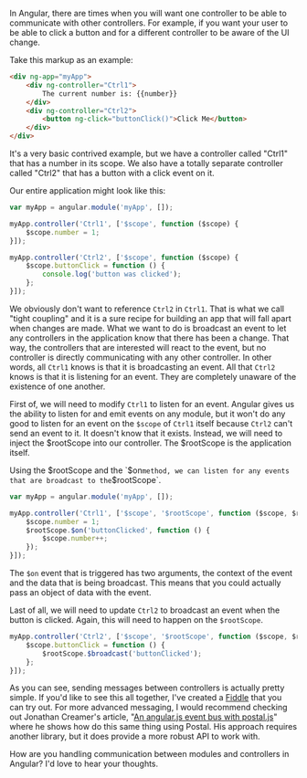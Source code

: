 In Angular, there are times when you will want one controller to be able to communicate with other controllers. For example, if you want your user to be able to click a button and for a different controller to be aware of the UI change.

<!-- more -->

Take this markup as an example:

```html
<div ng-app="myApp">
    <div ng-controller="Ctrl1">
        The current number is: {{number}}
    </div>
    <div ng-controller="Ctrl2">
        <button ng-click="buttonClick()">Click Me</button>
    </div>
</div>
```

It's a very basic contrived example, but we have a controller called "Ctrl1" that has a number in its scope. We also have a totally separate controller called "Ctrl2" that has a button with a click event on it.

Our entire application might look like this:

```js
var myApp = angular.module('myApp', []);

myApp.controller('Ctrl1', ['$scope', function ($scope) {
    $scope.number = 1;
}]);

myApp.controller('Ctrl2', ['$scope', function ($scope) {
    $scope.buttonClick = function () {
        console.log('button was clicked');
    };
}]);
```

We obviously don't want to reference `Ctrl2` in `Ctrl1`. That is what we call "tight coupling" and it is a sure recipe for building an app that will  fall apart when changes are made. What we want to do is broadcast an event to let any controllers in the application know that there has been a change. That way, the controllers that are interested will react to the event, but no controller is directly communicating with any other controller. In other words, all `Ctrl1` knows is that it is broadcasting an event. All that `Ctrl2` knows is that it is listening for an event. They are completely unaware of the existence of one another.

First of, we will need to modify `Ctrl1` to listen for an event. Angular gives us the ability to listen for and emit events on any module, but it won't do any good to listen for an event on the `$scope` of `Ctrl1` itself because `Ctrl2` can't send an event to it. It doesn't know that it exists. Instead, we will need to inject the $rootScope into our controller. The $rootScope is the application itself.

Using the $rootScope and the `$on` method, we can listen for any events that are broadcast to the `$rootScope`.

```js
var myApp = angular.module('myApp', []);

myApp.controller('Ctrl1', ['$scope', '$rootScope', function ($scope, $rootScope) {
    $scope.number = 1;
    $rootScope.$on('buttonClicked', function () {
        $scope.number++;
    });
}]);

```

The `$on` event that is triggered has two arguments, the context of the event and the data that is being broadcast. This means that you could actually pass an object of data with the event.

Last of all, we will need to update `Ctrl2` to broadcast an event when the button is clicked. Again, this will need to happen on the `$rootScope`.

```js
myApp.controller('Ctrl2', ['$scope', '$rootScope', function ($scope, $rootScope) {
    $scope.buttonClick = function () {
        $rootScope.$broadcast('buttonClicked');
    };
}]);
```

As you can see, sending messages between controllers is actually pretty simple. If you'd like to see this all together, I've created a [Fiddle](http://jsfiddle.net/63KWh/) that you can try out. For more advanced messaging, I would recommend checking out Jonathan Creamer's article, "[An angular.js event bus with postal.js](http://jonathancreamer.com/an-angular-event-bus-with-postal-js/)" where he shows how do this same thing using Postal. His approach requires another library, but it does provide a more robust API to work with.

How are you handling communication between modules and controllers in Angular? I'd love to hear your thoughts.